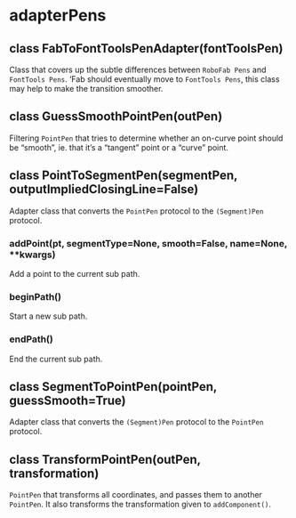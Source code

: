 adapterPens
===========

## class FabToFontToolsPenAdapter(fontToolsPen)

Class that covers up the subtle differences between `RoboFab Pens` and `FontTools Pens`. ‘Fab should eventually move to `FontTools Pens`, this class may help to make the transition smoother.

## class GuessSmoothPointPen(outPen)

Filtering `PointPen` that tries to determine whether an on-curve point should be “smooth”, ie. that it’s a “tangent” point or a “curve” point.

## class PointToSegmentPen(segmentPen, outputImpliedClosingLine=False)

Adapter class that converts the `PointPen` protocol to the `(Segment)Pen` protocol.

### addPoint(pt, segmentType=None, smooth=False, name=None, **kwargs)

Add a point to the current sub path.

### beginPath()

Start a new sub path.

### endPath()

End the current sub path.

## class SegmentToPointPen(pointPen, guessSmooth=True)

Adapter class that converts the `(Segment)Pen` protocol to the `PointPen` protocol.

## class TransformPointPen(outPen, transformation)

`PointPen` that transforms all coordinates, and passes them to another `PointPen`. It also transforms the transformation given to `addComponent()`.
